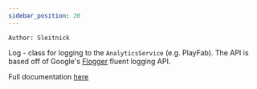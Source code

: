 ```yaml
---
sidebar_position: 20
---
```


`Author: Sleitnick`

Log - class for logging to the `AnalyticsService` (e.g. PlayFab). The API is based off of Google's [Flogger](https://google.github.io/flogger/) fluent logging API.

Full documentation [here](https://sleitnick.github.io/RbxUtil/api/Log)
